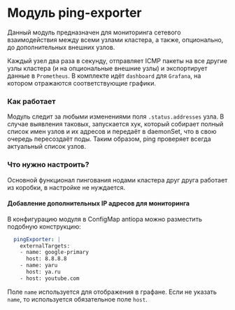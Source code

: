 Модуль ping-exporter
====================

Данный модуль предназначен для мониторинга сетевого взаимодействия между всеми узлами кластера, а также, опционально, до дополнительных внешних узлов.

Каждый узел два раза в секунду, отправляет ICMP пакеты на все другие узлы кластера (и на опциональные внешние узлы) и экспортирует данные в `Prometheus`.
В комплекте идёт `dashboard` для `Grafana`, на котором отражаются соответствующие графики.

### Как работает

Mодуль следит за любыми изменениями поля `.status.addresses` узла. В случае выявления таковых,
запускается хук, который собирает полный список имен узлов и их адресов и передаёт в daemonSet, что в свою очередь пересоздаёт поды.
Таким образом, ping проверяет всегда актуальный список узлов.

### Что нужно настроить?

Основной функционал пингования нодами кластера друг друга работает из коробки, в настройке не нуждается.

#### Добавление дополнительных IP адресов для мониторинга

В конфигурацию модуля в ConfigMap antiopa можно разместить подобную конструкцию:
```yaml
  pingExporter: |
    externalTargets:
    - name: google-primary
      host: 8.8.8.8
    - name: yaru
      host: ya.ru
    - host: youtube.com
```

Поле `name` используется для отображения в графане. Если не указать `name`, то используется обязательное поле `host`.
